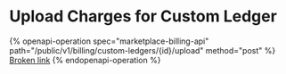 # Upload Charges for Custom Ledger

{% openapi-operation spec="marketplace-billing-api" path="/public/v1/billing/custom-ledgers/{id}/upload" method="post" %}
[Broken link](broken-reference)
{% endopenapi-operation %}
